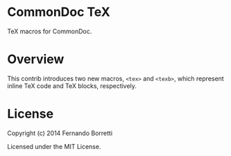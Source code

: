 # CommonDoc TeX

TeX macros for CommonDoc.

# Overview

This contrib introduces two new macros, `<tex>` and `<texb>`, which represent
inline TeX code and TeX blocks, respectively.

# License

Copyright (c) 2014 Fernando Borretti

Licensed under the MIT License.
